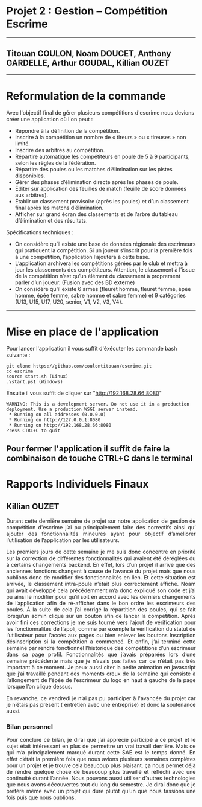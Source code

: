 # Projet 2 : Gestion – Compétition Escrime
---
Titouan COULON, Noam DOUCET, Anthony GARDELLE, Arthur GOUDAL, Killian OUZET
---
---
# Reformulation de la commande
Avec l'objectif final de gérer plusieurs compétitions d'escrime nous devions créer une application où l'on peut :
+ Répondre à la définition de la compétition.
+ Inscrire à la compétition un nombre de « tireurs » ou « tireuses » non limité.
+ Inscrire des arbitres au compétition.
+ Répartire automatique les compétiteurs en poule de 5 à 9 participants, selon
  les règles de la fédération.
+ Répartire des poules ou les matches d’élimination sur les pistes disponibles.
+ Gérer des phases d’élimination directe après les phases de poule.
+ Éditer sur application des feuilles de match (feuille de score données aux arbitres).
+ Établir un classement provisoire (après les poules) et d’un classement final après les matchs d’élimination.
+ Afficher sur grand écran des classements et de l’arbre du tableau d’élimination et des résultats.

Spécifications techniques :
+ On considère qu’il existe une base de données régionale des escrimeurs qui
  pratiquent la compétition. Si un joueur s’inscrit pour la première fois à une
  compétition, l’application l’ajoutera à cette base.
+ L’application archivera les compétitions gérées par le club et mettra à jour les
  classements des compétiteurs. Attention, le classement à l’issue de la compétition
  n’est qu’un élément du classement à proprement parler d’un joueur. (Fusion avec
  des BD externe)
+ On considère qu'il existe 6 armes (fleuret homme, fleuret femme, épée homme, épée femme, sabre homme
et sabre femme) et 9 catégories (U13, U15, U17, U20, senior, V1, V2, V3, V4).
---
# Mise en place de l'application
Pour lancer l'application il vous suffit d'éxécuter les commande bash suivante :
```
git clone https://github.com/coulontitouan/escrime.git
cd escrime
source start.sh (Linux)
.\start.ps1 (Windows)
```
Ensuite il vous suffit de cliquer sur "http://192.168.28.66:8080"
```
WARNING: This is a development server. Do not use it in a production deployment. Use a production WSGI server instead.
 * Running on all addresses (0.0.0.0)
 * Running on http://127.0.0.1:8080
 * Running on http://192.168.28.66:8080
Press CTRL+C to quit
```
Pour fermer l'application il suffit de faire la combinaison de touche CTRL+C dans le terminal
---
# Rapports Individuels Finaux

## Killian OUZET
<div align="justify">

Durant cette dernière semaine de projet sur notre application de gestion de compétition d'escrime j’ai pu principalement faire des correctifs ainsi qu’ ajouter des fonctionnalités mineures ayant pour objectif d’améliorer l’utilisation de l’application par les utilisateurs. 

Les premiers jours de cette semaine je me suis donc concentré en priorité sur la correction de différentes fonctionnalités qui avaient été déréglées du à certains changements backend. En effet, lors d’un projet il arrive que des anciennes fonctions changent à cause de l’avancé du projet mais que nous oublions donc de modifier des fonctionnalités en lien. Et cette situation est arrivée, le classement intra-poule n’était plus correctement affiché. Noam qui avait développé cela précédemment m’a donc expliqué son code et j’ai pu ainsi le modifier pour qu’il soit en accord avec les derniers changements de l’application afin de ré-afficher dans le bon ordre les escrimeurs des poules. À la suite de cela j’ai corrigé la répartition des poules, qui se fait lorsqu’un admin clique sur un bouton afin de lancer la compétition. Après avoir fini ces corrections je me suis tourné vers l’ajout de vérification pour les fonctionnalités de l’appli, comme par exemple la vérification du statut de l’utilisateur pour l’accès aux pages ou bien enlever les boutons Inscription désinscription si la compétition a commencé. Et enfin, j’ai terminé cette semaine par rendre fonctionnel l’historique des compétitions d’un escrimeur dans sa page profil. Fonctionnalités que j’avais préparées lors d’une semaine précédente mais que je n’avais pas faites car ce n’était pas très important à ce moment. Je peux aussi citer la petite animation en javascript que j’ai travaillé pendant des moments creux de la semaine qui consiste à l’allongement de l’épée de l’escrimeur du logo en haut à gauche de la page lorsque l’on clique dessus.

En revanche, ce vendredi je n’ai pas pu participer à l'avancée du projet car je n’étais pas présent ( entretien avec une entreprise) et donc la soutenance aussi.

### Bilan personnel
Pour conclure ce bilan, je dirai que j’ai apprécié participé à ce projet et le sujet était intéressant en plus de permettre un vrai travail derrière. Mais ce qui m’a principalement marqué durant cette SAE est le temps donné. En effet c’était la première fois que nous avions plusieurs semaines complètes pour un projet et je trouve cela beaucoup plus plaisant. ça nous permet déjà de rendre quelque chose de beaucoup plus travaillé et réfléchi avec une continuité durant l’année. Nous pouvons aussi utiliser d’autres technologies que nous avons découvertes tout du long du semestre. Je dirai donc que je préfère même avec un projet qui dure plutôt qu’un que nous fassions une fois puis que nous oublions.
</div>